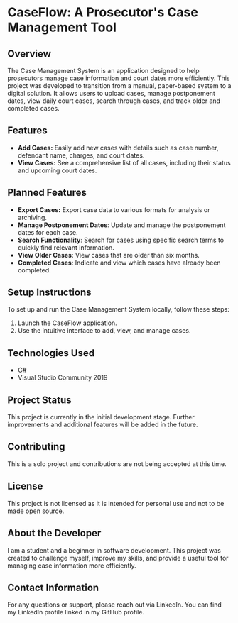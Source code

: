 # CaseFlow: A Prosecutor's Case Management Tool

## Overview
The Case Management System is an application designed to help prosecutors manage case information and court dates more efficiently. This project was developed to transition from a manual, paper-based system to a digital solution. It allows users to upload cases, manage postponement dates, view daily court cases, search through cases, and track older and completed cases.

## Features
- **Add Cases:** Easily add new cases with details such as case number, defendant name, charges, and court dates.
- **View Cases:** See a comprehensive list of all cases, including their status and upcoming court dates.

## Planned Features
- **Export Cases:** Export case data to various formats for analysis or archiving.
- **Manage Postponement Dates**: Update and manage the postponement dates for each case.
- **Search Functionality**: Search for cases using specific search terms to quickly find relevant information.
- **View Older Cases**: View cases that are older than six months.
- **Completed Cases**: Indicate and view which cases have already been completed.

## Setup Instructions
To set up and run the Case Management System locally, follow these steps:

1. Launch the CaseFlow application.
2. Use the intuitive interface to add, view, and manage cases.

## Technologies Used
- C#
- Visual Studio Community 2019

## Project Status
This project is currently in the initial development stage. Further improvements and additional features will be added in the future.

## Contributing
This is a solo project and contributions are not being accepted at this time.

## License
This project is not licensed as it is intended for personal use and not to be made open source.

## About the Developer
I am a student and a beginner in software development. This project was created to challenge myself, improve my skills, and provide a useful tool for managing case information more efficiently.

## Contact Information
For any questions or support, please reach out via LinkedIn. You can find my LinkedIn profile linked in my GitHub profile.


